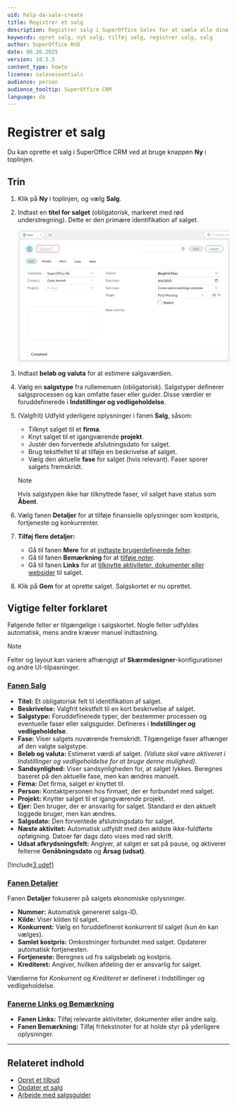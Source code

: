 ```yaml
---
uid: help-da-sale-create
title: Registrer et salg
description: Registrer salg i SuperOffice Sales for at samle alle dine muligheder og kundeoplysninger ét sted. Denne vejledning viser, hvordan du registrerer salg.
keywords: opret salg, nyt salg, tilføj salg, registrer salg, salg
author: SuperOffice RnD
date: 06.26.2025
version: 10.5.5
content_type: howto
license: salesessentials
audience: person
audience_tooltip: SuperOffice CRM
language: da
---
```


# Registrer et salg

Du kan oprette et salg i SuperOffice CRM ved at bruge knappen **Ny** i toplinjen.

## Trin

1. Klik på **Ny** i toplinjen, og vælg **Salg**.

1. Indtast en **titel for salget** (obligatorisk, markeret med rød understregning). Dette er den primære identifikation af salget.

    ![Fanen Salg med de grundlæggende felter i salgskortet -screenshot][img1]

1. Indtast **beløb og valuta** for at estimere salgsværdien.

1. Vælg en **salgstype** fra rullemenuen (obligatorisk). Salgstyper definerer salgsprocessen og kan omfatte faser eller guider. Disse værdier er foruddefinerede i **Indstillinger og vedligeholdelse**.

1. (Valgfrit) Udfyld yderligere oplysninger i fanen **Salg**, såsom:
    * Tilknyt salget til et **firma**.
    * Knyt salget til et igangværende **projekt**.
    * Justér den forventede afslutningsdato for salget.
    * Brug tekstfeltet til at tilføje en beskrivelse af salget.
    * Vælg den aktuelle **fase** for salget (hvis relevant). Faser sporer salgets fremskridt.

    > [!NOTE]
    > Hvis salgstypen ikke har tilknyttede faser, vil salget have status som **Åbent**.

1. Vælg fanen **Detaljer** for at tilføje finansielle oplysninger som kostpris, fortjeneste og konkurrenter.

1. **Tilføj flere detaljer:**
    * Gå til fanen **Mere** for at [indtaste brugerdefinerede felter][12].
    * Gå til fanen **Bemærkning** for at [tilføje noter][11].
    * Gå til fanen **Links** for at [tilknytte aktiviteter, dokumenter eller websider][10] til salget.

1. Klik på **Gem** for at oprette salget. Salgskortet er nu oprettet.

## <a id="fields"></a>Vigtige felter forklaret

Følgende felter er tilgængelige i salgskortet. Nogle felter udfyldes automatisk, mens andre kræver manuel indtastning.

> [!NOTE]
> Felter og layout kan variere afhængigt af **Skærmdesigner**-konfigurationer og andre UI-tilpasninger.

<!-- markdownlint-disable MD051 -->
### [Fanen Salg](#tab/sale)

* **Titel:** Et obligatorisk felt til identifikation af salget.
* **Beskrivelse:** Valgfrit tekstfelt til en kort beskrivelse af salget.
* **Salgstype:** Foruddefinerede typer, der bestemmer processen og eventuelle faser eller salgsguider. Defineres i **Indstillinger og vedligeholdelse**.
* **Fase:** Viser salgets nuværende fremskridt. Tilgængelige faser afhænger af den valgte salgstype.
* **Beløb og valuta:** Estimeret værdi af salget. *(Valuta skal være aktiveret i Indstillinger og vedligeholdelse for at bruge denne mulighed).*
* **Sandsynlighed:** Viser sandsynligheden for, at salget lykkes. Beregnes baseret på den aktuelle fase, men kan ændres manuelt.
* **Firma:** Det firma, salget er knyttet til.
* **Person:** Kontaktpersonen hos firmaet, der er forbundet med salget.
* **Projekt:** Knytter salget til et igangværende projekt.
* **Ejer:** Den bruger, der er ansvarlig for salget. Standard er den aktuelt loggede bruger, men kan ændres.
* **Salgsdato:** Den forventede afslutningsdato for salget.
* **Næste aktivitet:** Automatisk udfyldt med den ældste ikke-fuldførte opfølgning. Datoer før dags dato vises med rød skrift.
* **Udsat afkrydsningsfelt:** Angiver, at salget er sat på pause, og aktiverer felterne **Genåbningsdato** og **Årsag (udsat)**.

[!include[3 udef](../../learn/includes/more-udef.md)]

### [Fanen Detaljer](#tab/details)

Fanen **Detaljer** fokuserer på salgets økonomiske oplysninger.

* **Nummer:** Automatisk genereret salgs-ID.
* **Kilde:** Viser kilden til salget.
* **Konkurrent:** Vælg en foruddefineret konkurrent til salget (kun én kan vælges).
* **Samlet kostpris:** Omkostninger forbundet med salget. Opdaterer automatisk fortjenesten.
* **Fortjeneste:** Beregnes ud fra salgsbeløb og kostpris.
* **Krediteret:** Angiver, hvilken afdeling der er ansvarlig for salget.

Værdierne for *Konkurrent* og *Krediteret* er defineret i Indstillinger og vedligeholdelse.

### [Fanerne Links og Bemærkning](#tab/other)

* **Fanen Links:** Tilføj relevante aktiviteter, dokumenter eller andre salg.
* **Fanen Bemærkning:** Tilføj fritekstnoter for at holde styr på yderligere oplysninger.

***
<!-- markdownlint-enable MD051 -->

## Relateret indhold

* [Opret et tilbud][4]
* [Opdater et salg][1]
* [Arbejde med salgsguider][2]

<!-- Referenced links -->
[1]: update.md
[2]: sales-guides.md
[4]: quote/create.md
[10]: ../../learn/basics/links.md
[11]: ../../learn/basics/notes.md
[12]: ../../custom-objects/learn/more-tab.md

<!-- Referenced images -->
[img1]: ../../../media/loc/en/sale/create-sale.png
